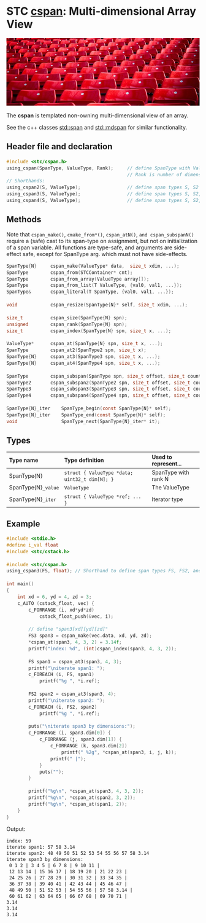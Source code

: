 # STC [cspan](../include/stc/cspan.h): Multi-dimensional Array View
![Array](pics/array.jpg)

The **cspan** is templated non-owning multi-dimensional view of an array. 

See the c++ classes [std::span](https://en.cppreference.com/w/cpp/container/span) and 
[std::mdspan](https://en.cppreference.com/w/cpp/container/mdspan) for similar functionality.

## Header file and declaration

```c
#include <stc/cspan.h>
using_cspan(SpanType, ValueType, Rank);     // define SpanType with ValueType elements.
                                            // Rank is number of dimensions (max 4)
// Shorthands:
using_cspan2(S, ValueType);                 // define span types S, S2 with ranks 1, 2.
using_cspan3(S, ValueType);                 // define span types S, S2, S3 with ranks 1, 2, 3.
using_cspan4(S, ValueType);                 // define span types S, S2, S3, S4 with ranks 1, 2, 3, 4.
```
## Methods
Note that `cspan_make()`, `cmake_from*()`, `cspan_atN()`, `and cspan_subspanN()` require a (safe) cast to its span-type
on assignment, but not on initialization of a span variable. All functions are type-safe, and arguments are side-effect safe, except for SpanType arg. which must not have side-effects.
```c
SpanType{N}     cspan_make(ValueType* data,  size_t xdim, ...);             // make N-dimensional cspan
SpanType        cspan_from(STCContainer* cnt);                              // create a 1D cspan from a compatible STC container
SpanType        cspan_from_array(ValueType array[]);                        // create a 1D cspan from a C array
SpanType        cspan_from_list(T ValueType, {val0, val1, ...});            // create a 1D cspan from an initializer list
SpanType&       cspan_literal(T SpanType, {val0, val1, ...});               // create a 1D cspan compound literal from init list 

void            cspan_resize(SpanType{N}* self, size_t xdim, ...);          // change the extent of each dimension

size_t          cspan_size(SpanType{N} spn);                                // return number of elements
unsigned        cspan_rank(SpanType{N} spn);                                // return number of dimensions
size_t          cspan_index(SpanType{N} spn, size_t x, ...);                // index of element
                
ValueType*      cspan_at(SpanType{N} spn, size_t x, ...);                   // at(): num of args decides input SpanType{N}.
SpanType        cspan_at2(SpanType2 spn, size_t x);                         // return a 1D subarray cspan.
SpanType{N}     cspan_at3(SpanType3 spn, size_t x, ...);                    // atN(): N decides input SpanType{N},
SpanType{N}     cspan_at4(SpanType4 spn, size_t x, ...);                    // and num of args decides returned SpanType{N}.

SpanType        cspan_subspan(SpanType spn, size_t offset, size_t count);   // return a slice of a 1D cspan
SpanType2       cspan_subspan2(SpanType2 spn, size_t offset, size_t count); // return a slice of a 2D cspan
SpanType3       cspan_subspan3(SpanType3 spn, size_t offset, size_t count); // return a slice of a 3D cspan
SpanType4       cspan_subspan4(SpanType4 spn, size_t offset, size_t count); // return a slice of a 4D cspan

SpanType{N}_iter    SpanType_begin(const SpanType{N}* self);
SpanType{N}_iter    SpanType_end(const SpanType{N}* self);
void                SpanType_next(SpanType{N}_iter* it);
```
## Types

| Type name           | Type definition                                | Used to represent... |
|:--------------------|:-----------------------------------------------|:---------------------|
| SpanType{N}         | `struct { ValueType *data; uint32_t dim[N]; }` | SpanType with rank N |
| SpanType{N}`_value` | `ValueType`                                    | The ValueType        |
| SpanType{N}`_iter`  | `struct { ValueType *ref; ... }`               | Iterator type        |

## Example
```c
#include <stdio.h>
#define i_val float
#include <stc/cstack.h>

#include <stc/cspan.h>
using_cspan3(FS, float); // Shorthand to define span types FS, FS2, and FS3.

int main()
{
    int xd = 6, yd = 4, zd = 3;
    c_AUTO (cstack_float, vec) {
        c_FORRANGE (i, xd*yd*zd)
            cstack_float_push(&vec, i);

        // define "span3[xd][yd][zd]"
        FS3 span3 = cspan_make(vec.data, xd, yd, zd);
        *cspan_at(span3, 4, 3, 2) = 3.14f;
        printf("index: %d", (int)cspan_index(span3, 4, 3, 2));

        FS span1 = cspan_at3(span3, 4, 3);
        printf("\niterate span1: ");
        c_FOREACH (i, FS, span1)
            printf("%g ", *i.ref);

        FS2 span2 = cspan_at3(span3, 4);
        printf("\niterate span2: ");
        c_FOREACH (i, FS2, span2)
            printf("%g ", *i.ref);

        puts("\niterate span3 by dimensions:");
        c_FORRANGE (i, span3.dim[0]) {
            c_FORRANGE (j, span3.dim[1]) {
                c_FORRANGE (k, span3.dim[2])
                    printf(" %2g", *cspan_at(span3, i, j, k));
                printf(" |");
            }
            puts("");
        }

        printf("%g\n", *cspan_at(span3, 4, 3, 2));
        printf("%g\n", *cspan_at(span2, 3, 2));
        printf("%g\n", *cspan_at(span1, 2));
    }
}
```
Output:
```
index: 59
iterate span1: 57 58 3.14
iterate span2: 48 49 50 51 52 53 54 55 56 57 58 3.14
iterate span3 by dimensions:
 0 1 2 | 3 4 5 | 6 7 8 | 9 10 11 |
 12 13 14 | 15 16 17 | 18 19 20 | 21 22 23 |
 24 25 26 | 27 28 29 | 30 31 32 | 33 34 35 |
 36 37 38 | 39 40 41 | 42 43 44 | 45 46 47 |
 48 49 50 | 51 52 53 | 54 55 56 | 57 58 3.14 |
 60 61 62 | 63 64 65 | 66 67 68 | 69 70 71 |
3.14
3.14
3.14
```
